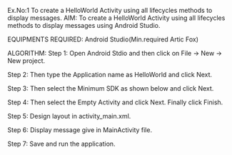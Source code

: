 Ex.No:1 To create a HelloWorld Activity using all lifecycles methods to display messages.
AIM:
To create a HelloWorld Activity using all lifecycles methods to display messages using Android Studio.

EQUIPMENTS REQUIRED:
Android Studio(Min.required Artic Fox)

ALGORITHM:
Step 1: Open Android Stdio and then click on File -> New -> New project.

Step 2: Then type the Application name as HelloWorld and click Next.

Step 3: Then select the Minimum SDK as shown below and click Next.

Step 4: Then select the Empty Activity and click Next. Finally click Finish.

Step 5: Design layout in activity_main.xml.

Step 6: Display message give in MainActivity file.

Step 7: Save and run the application.
